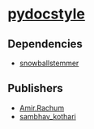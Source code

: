 # [pydocstyle](https://pypi.org/project/pydocstyle)

## Dependencies
- [snowballstemmer](packages/s/snowballstemmer.md)



## Publishers
- [Amir.Rachum](https://pypi.org/user/Amir.Rachum)
- [sambhav_kothari](https://pypi.org/user/sambhav_kothari)

